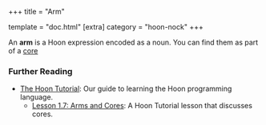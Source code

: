 +++
title = "Arm"

template = "doc.html"
[extra]
category = "hoon-nock"
+++

An **arm** is a Hoon expression encoded as a noun. You can find them as part of a [core](../core)

### Further Reading

- [The Hoon Tutorial](@/docs/tutorials/hoon/_index.md): Our guide to learning the Hoon programming language.
  - [Lesson 1.7: Arms and Cores](@/docs/tutorials/hoon/arms-and-cores.md): A Hoon Tutorial lesson that discusses cores.
